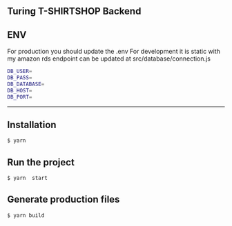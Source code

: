 ## Turing T-SHIRTSHOP Backend

## ENV
For production you should update the .env 
For development it is static with my amazon rds endpoint can be updated at src/database/connection.js 
```bash
DB_USER=
DB_PASS=
DB_DATABASE=
DB_HOST=
DB_PORT=
```

----
## Installation
```bash
$ yarn 
```
## Run the project
```bash
$ yarn  start
```

## Generate production files
```bash
$ yarn build
```